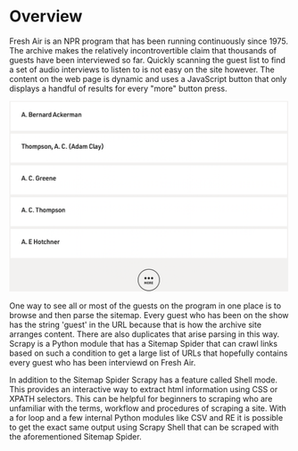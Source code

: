 # Overview

Fresh Air is an NPR program that has been running continuously since 1975. The archive makes the relatively incontrovertible claim that thousands of guests 
have been interviewed so far. Quickly scanning the guest list to find a set of audio interviews to listen to is not easy on the site however.
The content on the web page is dynamic and uses a JavaScript button that only displays a handful of results for every "more" button press.

<img src="JavaScript_button.png" width = 500 >

One way to see all or most of the guests on the program in one place is to browse and then parse the sitemap. Every guest who has been on the show has the
string 'guest' in the URL because that is how the archive site arranges content. There are also duplicates that arise parsing in this way. Scrapy is a Python
module that has a Sitemap Spider that can crawl links based on such a condition to get a large list of URLs that hopefully contains every guest who has been
interviewd on Fresh Air.

In addition to the Sitemap Spider Scrapy has a feature called Shell mode. This provides an interactive way to extract html information using CSS or XPATH 
selectors. This can be helpful for beginners to scraping who are unfamiliar with the terms, workflow and procedures of scraping a site. With a for loop
and a few internal Python modules like CSV and RE it is possible to get the exact same output using Scrapy Shell that can be scraped with the aforementioned
Sitemap Spider.


